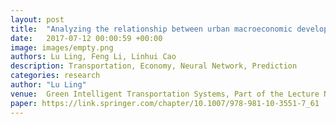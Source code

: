 ```yaml
---
layout: post
title:  "Analyzing the relationship between urban macroeconomic development and transport infrastructure system based on neural network"
date:   2017-07-12 00:00:59 +00:00
image: images/empty.png
authors: Lu Ling, Feng Li, Linhui Cao
description: Transportation, Economy, Neural Network, Prediction 
categories: research
author: "Lu Ling"
venue:  Green Intelligent Transportation Systems, Part of the Lecture Notes in Electrical Engineering book series (LNEE,volume 419) (2017)
paper: https://link.springer.com/chapter/10.1007/978-981-10-3551-7_61
---
```

